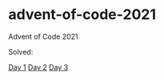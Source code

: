 # advent-of-code-2021
Advent of Code 2021

Solved:

[Day 1](https://adventofcode.com/2021/day/1) 
[Day 2](https://adventofcode.com/2021/day/2)
[Day 3](https://adventofcode.com/2021/day/3)
